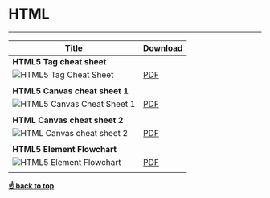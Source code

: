 # HTML
----
| Title                          |Download |
| ------------------------------ |---------|
| **HTML5 Tag cheat sheet**      |         |
| ![HTML5 Tag Cheat Sheet](https://raw.githubusercontent.com/Tabele86/cheat-sheets/html/images/html5-cheatsheet-preview.png "HTML5 Tag Cheat Sheet") |[PDF](https://github.com/Tabele86/cheat-sheets/blob/main/html/download/HTML5-cheat-sheet.pdf) |
|                                |         |
| **HTML5 Canvas cheat sheet 1**   |         |
| ![HTML5 Canvas Cheat Sheet 1](https://Tabele86/cheat-sheets/Frontend-Cheat-Sheets/html/images/html5-canvas-cheat-sheet-preview.png "Canvas Cheat Sheet") |  [PDF](https://github.com/Tabele86/cheat-sheets/blob/main/html/download/HTML5_Canvas_Cheat_Sheet.pdf) |
|                                |         |
| **HTML Canvas cheat sheet 2** |            |
| ![HTML Canvas cheat sheet 2](https://raw.githubusercontent.com/Tabele86/cheat-sheets/html/images/html5-canvas-cheat-sheet.png "Canvas Cheat Sheet") | [PDF](https://github.com/Tabele86/cheat-sheets/blob/main/html/download/HTML_Canvas_Cheatsheet.pdf) |
|                                |        |
| **HTML5 Element Flowchart**    |        |
| ![HTML5 Element Flowchart](https://raw.githubusercontent.com/Tabele86/cheat-sheets/html/images/HTML5-flow-chart-preview.png "HTML5 Element Flowchart") |  [PDF](https://github.com/Tabele86/cheat-sheets/blob/main/html/download/html5-flowchart.pdf) |
|                                |        |

**[☝ back to top](#html)**

